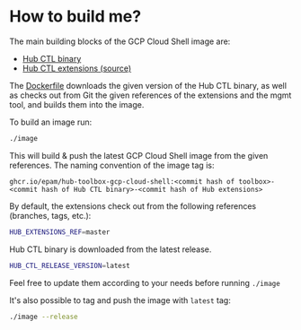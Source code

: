 # How to build me?

The main building blocks of the GCP Cloud Shell image are:

* [Hub CTL binary](https://github.com/epam/hubctl/releases)
* [Hub CTL extensions (source)](https://github.com/epam/hub-extensions)

The [Dockerfile](Dockerfile) downloads the given version of the Hub CTL binary, as well as checks out from Git the given references of the extensions and the mgmt tool, and builds them into the image.

To build an image run:

```bash
./image
```

This will build & push the latest GCP Cloud Shell image from the given references.
The naming convention of the image tag is:

```text
ghcr.io/epam/hub-toolbox-gcp-cloud-shell:<commit hash of toolbox>-<commit hash of Hub CTL binary>-<commit hash of Hub extensions>
```

By default, the extensions check out from the following references (branches, tags, etc.):

```bash
HUB_EXTENSIONS_REF=master
```

Hub CTL binary is downloaded from the latest release.

```bash
HUB_CTL_RELEASE_VERSION=latest
```

Feel free to update them according to your needs before running `./image`

It's also possible to tag and push the image with `latest` tag:

```bash
./image --release
```
